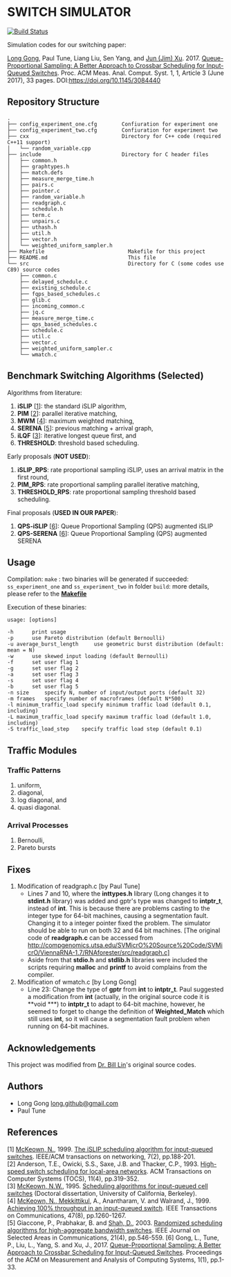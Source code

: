 # SWITCH SIMULATOR

[![Build Status](https://travis-ci.org/long-gong/switch-simulator.svg?branch=master)](https://travis-ci.org/long-gong/switch-simulator)

Simulation codes for our switching paper:

[Long Gong](https://lgong30.github.io/), Paul Tune, Liang Liu, Sen Yang, and [Jun (Jim) Xu](https://www.cc.gatech.edu/home/jx/). 2017. [Queue-Proportional Sampling: A Better Approach to Crossbar Scheduling for Input-Queued Switches](https://www.cc.gatech.edu/home/jx/reprints/Gong%20et%20al.%20-%202017%20-%20Queue-Proportional%20Sampling%20A%20Better%20Approach%20to%20.pdf). Proc. ACM Meas. Anal. Comput. Syst. 1, 1, Article 3 (June 2017), 33 pages. DOI:https://doi.org/10.1145/3084440
  
## Repository Structure

    .
    ├── config_experiment_one.cfg        Confiuration for experiment one
    ├── config_experiment_two.cfg        Confiuration for experiment two  
    ├── cxx                              Directory for C++ code (required C++11 support)
    │   └── random_variable.cpp             
    ├── include                          Directory for C header files
    │   ├── common.h
    │   ├── graphtypes.h
    │   ├── match.defs
    │   ├── measure_merge_time.h
    │   ├── pairs.c
    │   ├── pointer.c
    │   ├── random_variable.h
    │   ├── readgraph.c
    │   ├── schedule.h
    │   ├── term.c
    │   ├── unpairs.c
    │   ├── uthash.h
    │   ├── util.h
    │   ├── vector.h
    │   └── weighted_uniform_sampler.h
    ├── Makefile                           Makefile for this project
    ├── README.md                          This file
    └── src                                Directory for C (some codes use C89) source codes
        ├── common.c
        ├── delayed_schedule.c              
        ├── existing_schedule.c
        ├── fqps_based_schedules.c
        ├── glib.c
        ├── incoming_common.c
        ├── jq.c
        ├── measure_merge_time.c
        ├── qps_based_schedules.c
        ├── schedule.c
        ├── util.c
        ├── vector.c
        ├── weighted_uniform_sampler.c
        └── wmatch.c

## Benchmark Switching Algorithms (Selected)

Algorithms from literature:

1. **iSLIP** [[1](#1)]: the standard iSLIP algorithm,
2. **PIM** [[2](#2)]: parallel iterative matching,
3. **MWM** [[4](#4)]: maximum weighted matching,
4. **SERENA** [[5](#5)]: previous matching + arrival graph,
5. **iLQF** [[3](#3)]: iterative longest queue first, and
6. **THRESHOLD**: threshold based scheduling.

Early proposals (**NOT USED**):

1. **iSLIP_RPS**: rate proportional sampling iSLIP, uses an arrival matrix in the first round,
2. **PIM_RPS**: rate proportional sampling parallel iterative matching,
3. **THRESHOLD_RPS**: rate proportional sampling threshold based scheduling.

Final proposals (**USED IN OUR PAPER**):

1. **QPS-iSLIP** [[6](#6)]: Queue Proportional Sampling (QPS) augmented iSLIP
2. **QPS-SERENA** [[6](#7)]: Queue Proportional Sampling (QPS) augmented SERENA

## Usage

Compilation: `make` : two binaries will be generated if succeeded: `ss_experiment_one` and `ss_experiment_two` in folder `build`: more details, please refer to the [**Makefile**](./Makefile)

Execution of these binaries:

    usage: [options]

    -h		print usage
    -p		use Pareto distribution (default Bernoulli)
    -u average_burst_length		use geometric burst distribution (default: mean = N)
    -w		use skewed input loading (default Bernoulli)
    -f		set user flag 1
    -g		set user flag 2
    -a		set user flag 3
    -s		set user flag 4
    -b		set user flag 5
    -n size		specify N, number of input/output ports (default 32)
    -m frames	specify number of macroframes (default N*500)
    -l minimum_traffic_load	specify minimum traffic load (default 0.1, including)
    -L maximum_traffic_load	specify maximum traffic load (default 1.0, including)
    -S traffic_load_step	specify traffic load step (default 0.1)

## Traffic Modules

### Traffic Patterns

1. uniform,
2. diagonal,
3. log diagonal, and
4. quasi diagonal.

### Arrival Processes

1. Bernoulli,
2. Pareto bursts

## Fixes

1. Modification of readgraph.c [by Paul Tune]
   + Lines 7 and 10, where the **inttypes.h** library (Long changes it to **stdint.h** library) was added and gptr's type was changed to **intptr_t**, instead of **int**. This is because there are problems casting to the integer type for 64-bit machines, causing a segmentation fault. Changing it to a integer pointer fixed the problem. The simulator should be able to run on both 32 and 64 bit machines. [The original code of **readgraph.c** can be accessed from http://compgenomics.utsa.edu/SVMicrO%20Source%20Code/SVMicrO/ViennaRNA-1.7/RNAforester/src/readgraph.c]
   + Aside from that **stdio.h** and **stdlib.h** libraries were included the scripts requiring **malloc** and **printf** to avoid complains from the compiler. 
2. Modification of wmatch.c [by Long Gong]
   + Line 23: Change the type of **gptr** from **int** to **intptr_t**. Paul suggested a modification from **int** (actually, in the original source code it is **void ***) to **intptr_t** to adapt to 64-bit machine, however, he seemed to forget to change the definition of **Weighted_Match** which still uses **int**, so it will cause a segmentation fault problem when running on 64-bit machines. 

## Acknowledgements

This project was modified from [Dr. Bill Lin](http://cwcserv.ucsd.edu/~billlin/)'s original source codes.

## Authors

+ Long Gong long.github@gmail.com
+ Paul Tune

## References

[<a id="1">1</a>] [McKeown, N.](http://yuba.stanford.edu/~nickm/), 1999. [The iSLIP scheduling algorithm for input-queued switches](https://www.cs.rutgers.edu/~sn624/552-F18/papers/islip.pdf). IEEE/ACM transactions on networking, 7(2), pp.188-201.  
[<a id="2">2</a>] Anderson, T.E., Owicki, S.S., Saxe, J.B. and Thacker, C.P., 1993. [High-speed switch scheduling for local-area networks](https://dl.acm.org/doi/abs/10.1145/161541.161736). ACM Transactions on Computer Systems (TOCS), 11(4), pp.319-352.  
[<a id="3">3</a>] [McKeown, N.W.](http://yuba.stanford.edu/~nickm/), 1995. [Scheduling algorithms for input-queued cell switches](http://yuba.stanford.edu/~nickm/papers/nickMcKeown_thesis.pdf) (Doctoral dissertation, University of California, Berkeley).  
[<a id="4">4</a>] [McKeown, N., Mekkittikul](http://yuba.stanford.edu/~nickm/), A., Anantharam, V. and Walrand, J., 1999. [Achieving 100% throughput in an input-queued switch](http://yuba.stanford.edu/~nickm/papers/IEEE_COMM_V3.pdf). IEEE Transactions on Communications, 47(8), pp.1260-1267.  
[<a id="5">5</a>] Giaccone, P., Prabhakar, B. and [Shah, D.](https://devavrat.mit.edu/), 2003. [Randomized scheduling algorithms for high-aggregate bandwidth switches](https://ieeexplore.ieee.org/document/1197700). IEEE Journal on Selected Areas in Communications, 21(4), pp.546-559.
[<a id="6">6</a>] Gong, L., Tune, P., Liu, L., Yang, S. and Xu, J., 2017. [Queue-Proportional Sampling: A Better Approach to Crossbar Scheduling for Input-Queued Switches](https://www.cc.gatech.edu/home/jx/reprints/Gong%20et%20al.%20-%202017%20-%20Queue-Proportional%20Sampling%20A%20Better%20Approach%20to%20.pdf). Proceedings of the ACM on Measurement and Analysis of Computing Systems, 1(1), pp.1-33.
